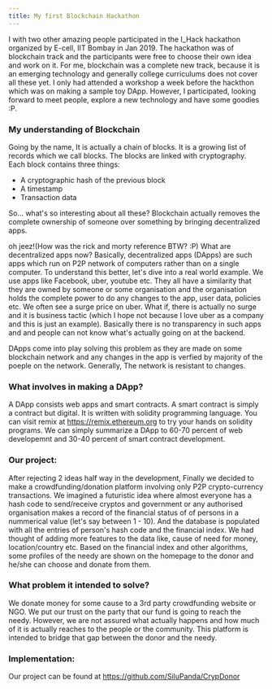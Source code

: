 ```yaml
---
title: My first Blockchain Hackathon 
---
```


I with two other amazing people participated in the I_Hack hackathon organized by E-cell, IIT Bombay in Jan 2019. The hackathon was of blockchain track and the participants were free to choose their own idea and work on it. For me, blockchain was a complete new track, because it is an emerging technology and generally college curriculums does not cover all these yet. I only had attended a workshop a week before the hackthon which was on making a sample toy DApp. However, I participated, looking forward to meet people, explore a new technology and have some goodies :P.

### My understanding of Blockchain

Going by the name, It is actually a chain of blocks. It is a growing list of records which we call blocks. The blocks are linked with cryptography. Each block contains three things:

- A cryptographic hash of the previous block
- A timestamp
- Transaction data

So... what's so interesting about all these?
Blockchain actually removes the complete ownership of someone over something by bringing decentralized apps.

oh jeez!(How was the rick and morty reference BTW? :P) What are decentralized apps now?
Basically, decentralized apps (DApps) are such apps which run on P2P network of computers rather than on a single computer. To understand this better, let's dive into a real world example. We use apps like Facebook, uber, youtube etc. They all have a similarity that they are owned by someone or some organisation and the organisation holds the complete power to do any changes to the app, user data, policies etc. We often see a surge price on uber. What if, there is actually no surge and it is business tactic (which I hope not because I love uber as a company and this is just an example). Basically there is no transparency in such apps and and people can not know what's actually going on at the backend.

DApps come into play solving this problem as they are made on some blockchain network and any changes in the app is verfied by majority of the poeple on the network. Generally, The network is resistant to changes.

### What involves in making a DApp?

A DApp consists web apps and smart contracts. A smart contract is simply a contract but digital. It is written with solidity programming language. You can visit remix at <https://remix.ethereum.org> to try your hands on solidity programs. We can simply summarize a DApp to 60-70 percent of web developemnt and 30-40 percent of smart contract development.

### Our project:

After rejecting 2 ideas half way in the development, Finally we decided to make a crowdfunding/donation platform involving only P2P crypto-currency transactions. We imagined a futuristic idea where almost everyone has a hash code to send/receive cryptos and government or any authorised organisation makes a record of the financial status of of persons in a nummerical value (let's say between 1 - 10). And the database is populated with all the entries of person's hash code and the financial index. We had thought of adding more features to the data  like, cause of need for money, location/country etc. Based on the financial index and other algorithms, some profiles of the needy are shown on the homepage to the donor and he/she can choose and donate from them.

### What problem it intended to solve?

We donate money for some cause to a 3rd party crowdfunding website or NGO. We put our trust on the party that our fund is going to reach the needy. However, we are not assured what actually happens and how much of it is actually reaches to the people or the community.
This platform is intended to bridge that gap between the donor and the needy.

### Implementation:

Our project can be found at <https://github.com/SiluPanda/CrypDonor>




